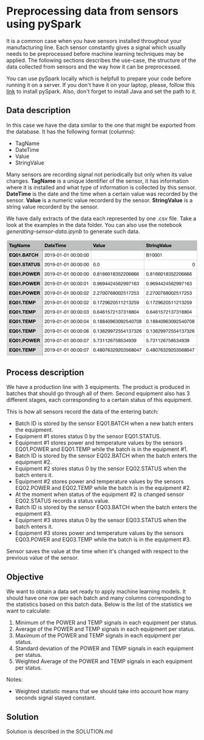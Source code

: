 # Preprocessing data from sensors using pySpark

It is a common case when you have sensors installed throughout your manufacturing line. Each sensor constantly gives a signal which usually needs to be preprocessed before machine learning techniques may be applied. The following sections describes the use-case, the structure of the data collected from sensors and the way how it can be preprocessed.

You can use pySpark locally which is helpfull to prepare your code before running it on a server. If you don't have it on your laptop, please, follow this [link](https://blog.sicara.com/get-started-pyspark-jupyter-guide-tutorial-ae2fe84f594f) to install pySpark. Also, don't forget to install Java and set the path to it.

## Data description

In this case we have the data similar to the one that might be exported from the database. It has the following format (columns):

- TagName
- DateTime 
- Value
- StringValue

Many sensors are recording signal not periodically but only when its value changes. **TagName** is a unique identifier of the sensor, it has information where it is installed and what type of information is collected by this sensor. **DateTime** is the date and the time when a certain value was recorded by the sensor. **Value** is a numeric value recorderd by the sensor. **StringValue** is a string value recorderd by the sensor.

We have daily extracts of the data each represented by one .csv file. Take a look at the examples in the data folder. You can also use the notebook _generating-sensor-data.ipynb_ to generate such data.

![data-screenshot](https://github.com/SemenovAlex/spark-sensor-data-preprocessing/blob/master/img/data_screenshot.png)


## Process description

We have a production line with 3 equipments. The product is produced in batches that should go through all of them. Second equipment also has 3 different stages, each corresponding to a certain status of this equipment. 

This is how all sensors record the data of the entering batch:

- Batch ID is stored by the sensor EQ01.BATCH when a new batch enters the equipment.
- Equipment #1 stores status 0 by the sensor EQ01.STATUS.
- Equipment #1 stores power and temperature values by the sensors EQ01.POWER and EQ01.TEMP while the batch is in the equipment #1.
- Batch ID is stored by the sensor EQ02.BATCH when the batch enters the equipment #2.
- Equipment #2 stores status 0 by the sensor EQ02.STATUS when the batch enters it.
- Equipment #2 stores power and temperature values by the sensors EQ02.POWER and EQ02.TEMP while the batch is in the equipment #2.
- At the moment when status of the equipment #2 is changed sensor EQ02.STATUS records a status value.
- Batch ID is stored by the sensor EQ03.BATCH when the batch enters the equipment #3.
- Equipment #3 stores status 0 by the sensor EQ03.STATUS when the batch enters it.
- Equipment #3 stores power and temperature values by the sensors EQ03.POWER and EQ03.TEMP while the batch is in the equipment #3.

Sensor saves the value at the time when it's changed with respect to the previous value of the sensor.

## Objective

We want to obtain a data set ready to apply machine learning models. It should have one row per each batch and many columns corresponding to the statistics based on this batch data. Below is the list of the statistics we want to calculate:

1. Minimum of the POWER and TEMP signals in each equipment per status.
2. Average of the POWER and TEMP signals in each equipment per status.
3. Maximum of the POWER and TEMP signals in each equipment per status.
4. Standard deviation of the POWER and TEMP signals in each equipment per status.
5. Weighted Average of the POWER and TEMP signals in each equipment per status.

Notes:
- Weighted statistic means that we should take into account how many seconds signal stayed constant.


## Solution

Solution is described in the SOLUTION.md
